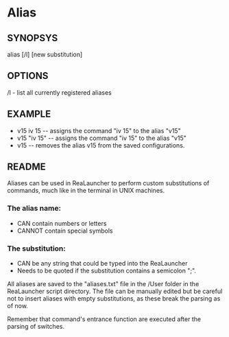 # Alias

## SYNOPSYS

alias [/l] <alias> [new substitution]

## OPTIONS

/l - list all currently registered aliases

## EXAMPLE

- v15 iv 15 -- assigns the command "iv 15" to the alias "v15"
- v15 "iv 15" -- assigns the command "iv 15" to the alias "v15"
- v15       -- removes the alias v15 from the saved configurations.

## README

Aliases can be used in ReaLauncher to perform custom substitutions of commands, much like in the terminal in UNIX machines. 

### The alias name:

- CAN contain numbers or letters
- CANNOT contain special symbols

### The substitution:

- CAN be any string that could be typed into the ReaLauncher
- Needs to be quoted if the substitution contains a semicolon ";".

All aliases are saved to the "aliases.txt" file in the /User folder in the ReaLauncher script directory. The file can be manually edited but be careful not to insert aliases with empty substitutions, as these break the parsing as of now. 

Remember that command's entrance function are executed after the parsing of switches.
